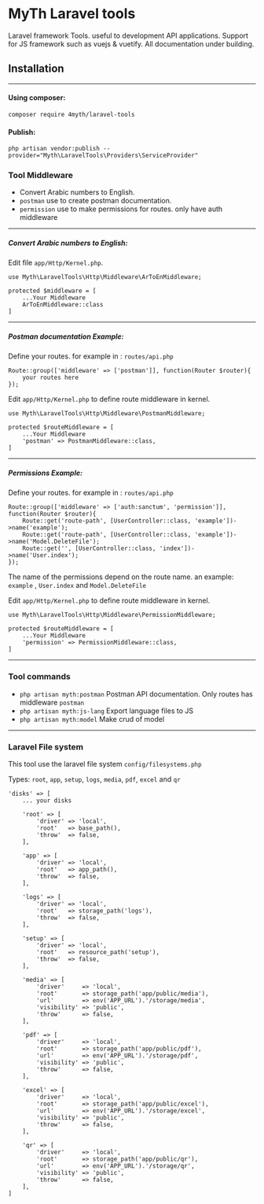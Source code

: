 # MyTh Laravel tools

Laravel framework Tools. useful to development API applications.
Support for JS framework such as vuejs & vuetify.
All documentation under building.

## Installation

---

#### Using composer: 
    
    composer require 4myth/laravel-tools

#### Publish:

    php artisan vendor:publish --provider="Myth\LaravelTools\Providers\ServiceProvider"

### Tool Middleware

- Convert Arabic numbers to English.
- `postman` use to create postman documentation.
- `permission` use to make permissions for routes. only have auth middleware

---


##### Convert Arabic numbers to English:

Edit file `app/Http/Kernel.php`.

    use Myth\LaravelTools\Http\Middleware\ArToEnMiddleware;

    protected $middleware = [
        ...Your Middleware
        ArToEnMiddleware::class
    ]

---

##### Postman documentation Example:

Define your routes. for example in : `routes/api.php`

    Route::group(['middleware' => ['postman']], function(Router $router){
        your routes here
    });

Edit `app/Http/Kernel.php` to define route middleware in kernel.

    use Myth\LaravelTools\Http\Middleware\PostmanMiddleware;

    protected $routeMiddleware = [
        ...Your Middleware
        'postman' => PostmanMiddleware::class,
    ]

---

##### Permissions Example:


Define your routes. for example in : `routes/api.php`

    Route::group(['middleware' => ['auth:sanctum', 'permission']], function(Router $router){
        Route::get('route-path', [UserController::class, 'example'])->name('example');
        Route::get('route-path', [UserController::class, 'example'])->name('Model.DeleteFile');
        Route::get('', [UserController::class, 'index'])->name('User.index');
    });

The name of the permissions depend on the route name. an example: `example` , `User.index` and `Model.DeleteFile`

Edit `app/Http/Kernel.php` to define route middleware in kernel.

    use Myth\LaravelTools\Http\Middleware\PermissionMiddleware;

    protected $routeMiddleware = [
        ...Your Middleware
        'permission' => PermissionMiddleware::class,
    ]

---

### Tool commands

- `php artisan myth:postman` Postman API documentation. Only routes has middleware `postman`
- `php artisan myth:js-lang` Export language files to JS
- `php artisan myth:model` Make crud of model

---

### Laravel File system
This tool use the laravel file system `config/filesystems.php`

Types: `root`, `app`, `setup`, `logs`, `media`, `pdf`, `excel` and `qr`

    'disks' => [
        ... your disks

        'root' => [
            'driver' => 'local',
            'root'   => base_path(),
            'throw'  => false,
        ],

        'app' => [
            'driver' => 'local',
            'root'   => app_path(),
            'throw'  => false,
        ],

        'logs' => [
            'driver' => 'local',
            'root'   => storage_path('logs'),
            'throw'  => false,
        ],

        'setup' => [
            'driver' => 'local',
            'root'   => resource_path('setup'),
            'throw'  => false,
        ],

        'media' => [
            'driver'     => 'local',
            'root'       => storage_path('app/public/media'),
            'url'        => env('APP_URL').'/storage/media',
            'visibility' => 'public',
            'throw'      => false,
        ],

        'pdf' => [
            'driver'     => 'local',
            'root'       => storage_path('app/public/pdf'),
            'url'        => env('APP_URL').'/storage/pdf',
            'visibility' => 'public',
            'throw'      => false,
        ],

        'excel' => [
            'driver'     => 'local',
            'root'       => storage_path('app/public/excel'),
            'url'        => env('APP_URL').'/storage/excel',
            'visibility' => 'public',
            'throw'      => false,
        ],

        'qr' => [
            'driver'     => 'local',
            'root'       => storage_path('app/public/qr'),
            'url'        => env('APP_URL').'/storage/qr',
            'visibility' => 'public',
            'throw'      => false,
        ],
    ]

